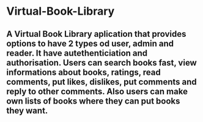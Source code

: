 # Virtual-Book-Library
## A Virtual Book Library aplication that provides options to have 2 types od user, admin and reader. It have autethenticiation and authorisation. Users can search books fast, view informations about books, ratings, read comments, put likes, dislikes, put comments and reply to other comments. Also users can make own lists of books where they can put books they want. 
